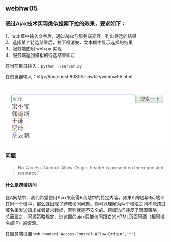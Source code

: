## webhw05
### 通过Ajax技术实现类似搜索下拉的效果，要求如下：
1、文本框中输入文字后，通过Ajax与服务端交互，列出待选的结果  
2、选择某个待选结果后，拉下框消失，文本框中显示选择的结果  
3、服务端使用 web.py 实现  
4、服务端返回模拟的待选结果即可

在当前目录输入：`python .\server.py`

在浏览器输入：http://localhost:8080/showfile/webhw05.html


![](1.png)

### 问题
>No 'Access-Control-Allow-Origin' header is present on the requested resource.'

#### 什么是跨域访问
在A网站中，我们希望使用Ajax来获得B网站中的特定内容。如果A网站与B网站不在同一个域中，那么就出现了跨域访问问题。你可以理解为两个域名之间不能跨过域名来发送请求或者请求数据，否则就是不安全的。跨域访问违反了同源策略，
总而言之，同源策略规定，浏览器的ajax只能访问跟它的HTML页面同源（相同域名或IP）的资源。

在服务端设置
`web.header('Access-Control-Allow-Origin','*')`
